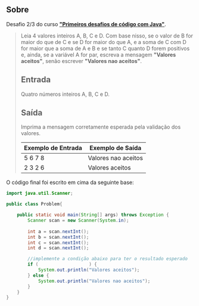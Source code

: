 ## Sobre

Desafio 2/3 do curso **["Primeiros desafios de código com Java"](../)**.

> Leia 4 valores inteiros A, B, C e D. Com base nisso, se o valor de B for maior do que de C e se D for maior do que A, e a soma de C com D for maior que a soma de A e B e se tanto C quanto D forem positivos e, ainda, se a variável A for par, escreva a mensagem **"Valores aceitos"**, senão escrever **"Valores nao aceitos"**.
>
> ## Entrada
>
> Quatro números inteiros A, B, C e D.
>
> ## Saída
>
> Imprima a mensagem corretamente esperada pela validação dos valores.
>
> | Exemplo de Entrada | Exemplo de Saída    |
> | ------------------ | ------------------- |
> | 5 6 7 8            | Valores nao aceitos |
> | 2 3 2 6            | Valores aceitos     |

O código final foi escrito em cima da seguinte base:

```java
import java.util.Scanner;

public class Problem{

	public static void main(String[] args) throws Exception {
		Scanner scan = new Scanner(System.in);
		
		int a = scan.nextInt();
		int b = scan.nextInt();
		int c = scan.nextInt();
		int d = scan.nextInt();

		//implemente a condição abaixo para ter o resultado esperado
		if (                   ) {
			System.out.println("Valores aceitos");
		} else {
			System.out.println("Valores nao aceitos");
		}
	}
}
```